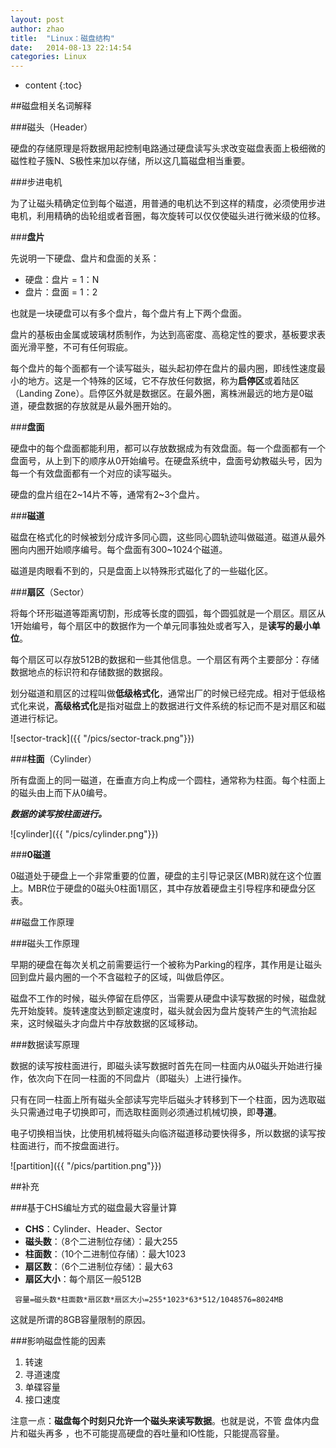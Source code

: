 ```yaml
---
layout: post
author: zhao
title:  "Linux：磁盘结构"
date:   2014-08-13 22:14:54
categories: Linux
---
```


* content
{:toc}


##磁盘相关名词解释

###磁头（Header）

硬盘的存储原理是将数据用起控制电路通过硬盘读写头求改变磁盘表面上极细微的磁性粒子簇N、S极性来加以存储，所以这几篇磁盘相当重要。

###步进电机

为了让磁头精确定位到每个磁道，用普通的电机达不到这样的精度，必须使用步进电机，利用精确的齿轮组或者音圈，每次旋转可以仅仅使磁头进行微米级的位移。

###**盘片**

先说明一下硬盘、盘片和盘面的关系：

- 硬盘：盘片 = 1：N
- 盘片：盘面 = 1：2

也就是一块硬盘可以有多个盘片，每个盘片有上下两个盘面。

盘片的基板由金属或玻璃材质制作，为达到高密度、高稳定性的要求，基板要求表面光滑平整，不可有任何瑕疵。

每个盘片的每个面都有一个读写磁头，磁头起初停在盘片的最内圈，即线性速度最小的地方。这是一个特殊的区域，它不存放任何数据，称为**启停区**或着陆区（Landing Zone）。启停区外就是数据区。在最外圈，离株洲最远的地方是0磁道，硬盘数据的存放就是从最外圈开始的。

###**盘面**

硬盘中的每个盘面都能利用，都可以存放数据成为有效盘面。每一个盘面都有一个盘面号，从上到下的顺序从0开始编号。在硬盘系统中，盘面号幼教磁头号，因为每一个有效盘面都有一个对应的读写磁头。

硬盘的盘片组在2~14片不等，通常有2~3个盘片。

###**磁道**

磁盘在格式化的时候被划分成许多同心圆，这些同心圆轨迹叫做磁道。磁道从最外圈向内圈开始顺序编号。每个盘面有300~1024个磁道。

磁道是肉眼看不到的，只是盘面上以特殊形式磁化了的一些磁化区。

###**扇区**（Sector）

将每个环形磁道等距离切割，形成等长度的圆弧，每个圆弧就是一个扇区。扇区从1开始编号，每个扇区中的数据作为一个单元同事独处或者写入，是**读写的最小单位**。

每个扇区可以存放512B的数据和一些其他信息。一个扇区有两个主要部分：存储数据地点的标识符和存储数据的数据段。

划分磁道和扇区的过程叫做**低级格式化**，通常出厂的时候已经完成。相对于低级格式化来说，**高级格式化**是指对磁盘上的数据进行文件系统的标记而不是对扇区和磁道进行标记。

![sector-track]({{ "/pics/sector-track.png"}})

###**柱面**（Cylinder）

所有盘面上的同一磁道，在垂直方向上构成一个圆柱，通常称为柱面。每个柱面上的磁头由上而下从0编号。

***数据的读写按柱面进行。***

![cylinder]({{ "/pics/cylinder.png"}})

###**0磁道**

0磁道处于硬盘上一个非常重要的位置，硬盘的主引导记录区(MBR)就在这个位置上。MBR位于硬盘的0磁头0柱面1扇区，其中存放着硬盘主引导程序和硬盘分区表。

##磁盘工作原理

###磁头工作原理

早期的硬盘在每次关机之前需要运行一个被称为Parking的程序，其作用是让磁头回到盘片最内圈的一个不含磁粒子的区域，叫做启停区。

磁盘不工作的时候，磁头停留在启停区，当需要从硬盘中读写数据的时候，磁盘就先开始旋转。旋转速度达到额定速度时，磁头就会因为盘片旋转产生的气流抬起来，这时候磁头才向盘片中存放数据的区域移动。

###数据读写原理

数据的读写按柱面进行，即磁头读写数据时首先在同一柱面内从0磁头开始进行操作，依次向下在同一柱面的不同盘片（即磁头）上进行操作。

只有在同一柱面上所有磁头全部读写完毕后磁头才转移到下一个柱面，因为选取磁头只需通过电子切换即可，而选取柱面则必须通过机械切换，即**寻道**。

电子切换相当快，比使用机械将磁头向临济磁道移动要快得多，所以数据的读写按柱面进行，而不按盘面进行。

![partition]({{ "/pics/partition.png"}})

##补充

###基于CHS编址方式的磁盘最大容量计算

- **CHS**：Cylinder、Header、Sector
- **磁头数**：（8个二进制位存储）：最大255
- **柱面数**：（10个二进制位存储）：最大1023
- **扇区数**：（6个二进制位存储）：最大63
- **扇区大小**：每个扇区一般512B

` 容量=磁头数*柱面数*扇区数*扇区大小=255*1023*63*512/1048576=8024MB`

这就是所谓的8GB容量限制的原因。

###影响磁盘性能的因素

1. 转速
2. 寻道速度
3. 单碟容量
4. 接口速度

注意一点：**磁盘每个时刻只允许一个磁头来读写数据**。也就是说，不管 盘体内盘片和磁头再多 ，也不可能提高硬盘的吞吐量和IO性能，只能提高容量。




